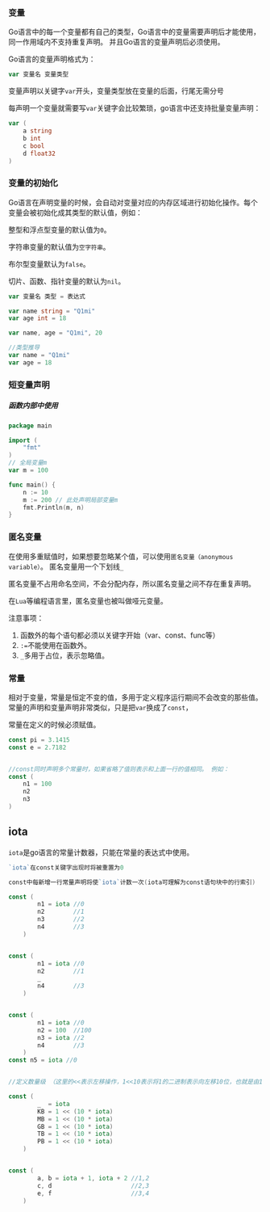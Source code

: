 ### 变量

Go语言中的每一个变量都有自己的类型，Go语言中的变量需要声明后才能使用，同一作用域内不支持重复声明。 并且Go语言的变量声明后必须使用。



Go语言的变量声明格式为：

```go
var 变量名 变量类型
```

变量声明以关键字`var`开头，变量类型放在变量的后面，行尾无需分号

每声明一个变量就需要写`var`关键字会比较繁琐，go语言中还支持批量变量声明：

```go
var (
    a string
    b int
    c bool
    d float32
)
```



### 变量的初始化

Go语言在声明变量的时候，会自动对变量对应的内存区域进行初始化操作。每个变量会被初始化成其类型的默认值，例如： 

整型和浮点型变量的默认值为`0`。 

字符串变量的默认值为`空字符串`。 

布尔型变量默认为`false`。 

切片、函数、指针变量的默认为`nil`。

```go
var 变量名 类型 = 表达式

var name string = "Q1mi"
var age int = 18

var name, age = "Q1mi", 20

//类型推导
var name = "Q1mi"
var age = 18
```



### 短变量声明

##### 函数内部中使用

```go
package main

import (
	"fmt"
)
// 全局变量m
var m = 100

func main() {
	n := 10
	m := 200 // 此处声明局部变量m
	fmt.Println(m, n)
}
```



### 匿名变量

在使用多重赋值时，如果想要忽略某个值，可以使用`匿名变量（anonymous variable）`。 匿名变量用一个下划线`_`

匿名变量不占用命名空间，不会分配内存，所以匿名变量之间不存在重复声明。

在`Lua`等编程语言里，匿名变量也被叫做哑元变量。



注意事项：

1. 函数外的每个语句都必须以关键字开始（var、const、func等）
2. `:=`不能使用在函数外。
3. `_`多用于占位，表示忽略值。



### 常量

相对于变量，常量是恒定不变的值，多用于定义程序运行期间不会改变的那些值。 常量的声明和变量声明非常类似，只是把`var`换成了`const`，

常量在定义的时候必须赋值。

```go
const pi = 3.1415
const e = 2.7182


//const同时声明多个常量时，如果省略了值则表示和上面一行的值相同。 例如：
const (
    n1 = 100
    n2
    n3
)
```



## iota

`iota`是go语言的常量计数器，只能在常量的表达式中使用。

```go
`iota`在const关键字出现时将被重置为0

const中每新增一行常量声明将使`iota`计数一次(iota可理解为const语句块中的行索引)
```

```go
const (
		n1 = iota //0
		n2        //1
		n3        //2
		n4        //3
	)


const (
		n1 = iota //0
		n2        //1
		_
		n4        //3
	)


const (
		n1 = iota //0
		n2 = 100  //100
		n3 = iota //2
		n4        //3
	)
const n5 = iota //0


//定义数量级 （这里的<<表示左移操作，1<<10表示将1的二进制表示向左移10位，也就是由1变成了10000000000，也就是十进制的1024。同理2<<2表示将2的二进制表示向左移2位，也就是由10变成了1000，也就是十进制的8。）

const (
		_  = iota
		KB = 1 << (10 * iota)
		MB = 1 << (10 * iota)
		GB = 1 << (10 * iota)
		TB = 1 << (10 * iota)
		PB = 1 << (10 * iota)
	)


const (
		a, b = iota + 1, iota + 2 //1,2
		c, d                      //2,3
		e, f                      //3,4
	)

```

